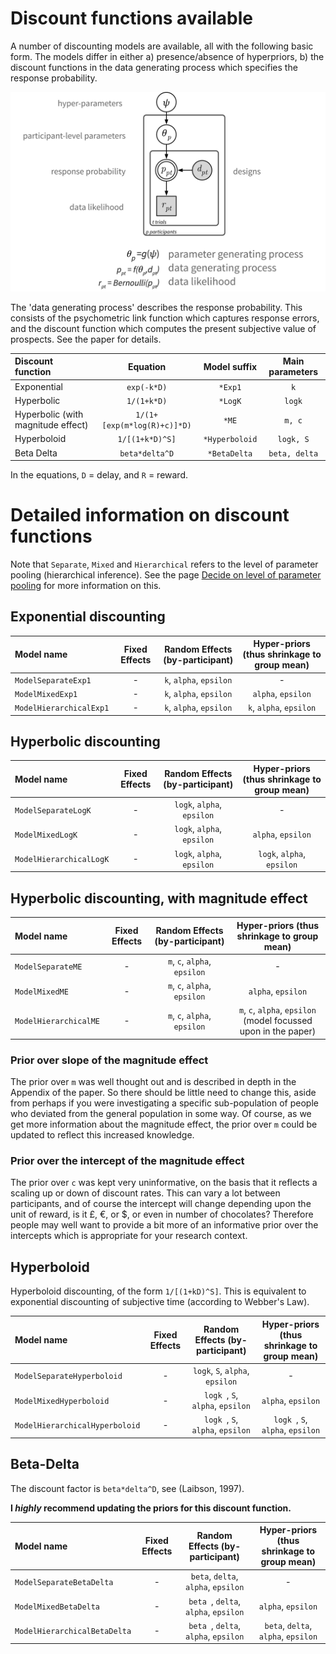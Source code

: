 # Discount functions available

A number of discounting models are available, all with the following basic form. The models differ in either a) presence/absence of hyperpriors, b) the discount functions in the data generating process which specifies the response probability.

![](bayes_graphical_model.png)

The 'data generating process' describes the response probability. This consists of the psychometric link function which captures response errors, and the discount function which computes the present subjective value of prospects. See the paper for details.

|  Discount function    | Equation | Model suffix | Main parameters |
| :---         |     :---:             |         :---:  |  :---:  |
| Exponential  |  `exp(-k*D)`  | `*Exp1`  | `k` |
| Hyperbolic  |  `1/(1+k*D)`  | `*LogK`  | `logk` |
| Hyperbolic (with magnitude effect)  |  `1/(1+[exp(m*log(R)+c)]*D)`  | `*ME`  | `m, c` |
| Hyperboloid  |  `1/[(1+k*D)^S]`  | `*Hyperboloid`  | `logk, S` |
| Beta Delta  |  `beta*delta^D`  | `*BetaDelta`  | `beta, delta` |

In the equations, `D` = delay, and `R` = reward.

# Detailed information on discount functions

Note that `Separate`, `Mixed` and `Hierarchical` refers to the level of parameter pooling (hierarchical inference). See the page [Decide on level of parameter pooling](http://drbenvincent.github.io/delay-discounting-analysis/discussion/level_of_pooling.html) for more information on this.

## Exponential discounting

|  Model name    | Fixed Effects | Random Effects (by-participant) | Hyper-priors (thus shrinkage to group mean) |
| :---         |     :---:             |         :---:  |  :---:  |
| `ModelSeparateExp1`  |  -  | `k`, `alpha`, `epsilon`  | - |
| `ModelMixedExp1`   |  -  | `k`, `alpha`, `epsilon`  | `alpha`, `epsilon` |
| `ModelHierarchicalExp1`  |  -  | `k`, `alpha`, `epsilon`  | `k`, `alpha`, `epsilon` |

## Hyperbolic discounting

|  Model name    | Fixed Effects | Random Effects (by-participant) | Hyper-priors (thus shrinkage to group mean) |
| :---         |     :---:             |         :---:  |  :---:  |
| `ModelSeparateLogK`  |  -  | `logk`, `alpha`, `epsilon`  | - |
| `ModelMixedLogK`   |  -  | `logk`, `alpha`, `epsilon`  | `alpha`, `epsilon` |
| `ModelHierarchicalLogK`  |  -  | `logk`, `alpha`, `epsilon`  | `logk`, `alpha`, `epsilon` |

## Hyperbolic discounting, with magnitude effect

|  Model name    | Fixed Effects | Random Effects (by-participant) | Hyper-priors (thus shrinkage to group mean) |
| :---         |     :---:             |         :---:  |  :---:  |
| `ModelSeparateME `  |  -  | `m`, `c`, `alpha`, `epsilon`  | - |
| `ModelMixedME`  |  -  | `m`, `c`, `alpha`, `epsilon`  | `alpha`, `epsilon` |
| `ModelHierarchicalME`  |  -  | `m`, `c`, `alpha`, `epsilon`  | `m`, `c`, `alpha`, `epsilon` (model focussed upon in the paper) |

### Prior over slope of the magnitude effect
The prior over `m` was well thought out and is described in depth in the Appendix of the paper. So there should be little need to change this, aside from perhaps if you were investigating a specific sub-population of people who deviated from the general population in some way. Of course, as we get more information about the magnitude effect, the prior over `m` could be updated to reflect this increased knowledge.

### Prior over the intercept of the magnitude effect
The prior over `c` was kept very uninformative, on the basis that it reflects a scaling up or down of discount rates. This can vary a lot between participants, and of course the intercept will change depending upon the unit of reward, is it £, €, or $, or even in number of chocolates? Therefore people may well want to provide a bit more of an informative prior over the intercepts which is appropriate for your research context.

## Hyperboloid
Hyperboloid discounting, of the form `1/[(1+kD)^S]`. This is equivalent to exponential discounting of subjective time (according to Webber's Law).

|  Model name    | Fixed Effects | Random Effects (by-participant) | Hyper-priors (thus shrinkage to group mean) |
| :---         |     :---:             |         :---:  |  :---:  |
| `ModelSeparateHyperboloid`  |  -  | `logk`, `S`, `alpha`, `epsilon`  | - |
| `ModelMixedHyperboloid`  |  -  | `logk `, `S`, `alpha`, `epsilon`  | `alpha`, `epsilon` |
| `ModelHierarchicalHyperboloid`  |  -  | `logk `, `S`, `alpha`, `epsilon`  | `logk `, `S`, `alpha`, `epsilon`|

## Beta-Delta
The discount factor is `beta*delta^D`, see (Laibson, 1997).

**I _highly_ recommend updating the priors for this discount function.**

|  Model name    | Fixed Effects | Random Effects (by-participant) | Hyper-priors (thus shrinkage to group mean) |
| :---         |     :---:             |         :---:  |  :---:  |
| `ModelSeparateBetaDelta`  |  -  | `beta`, `delta`, `alpha`, `epsilon`  | - |
| `ModelMixedBetaDelta`  |  -  | `beta `, `delta`, `alpha`, `epsilon`  | `alpha`, `epsilon` |
| `ModelHierarchicalBetaDelta`  |  -  | `beta `, `delta`, `alpha`, `epsilon`  | `beta`, `delta`, `alpha`, `epsilon`|
